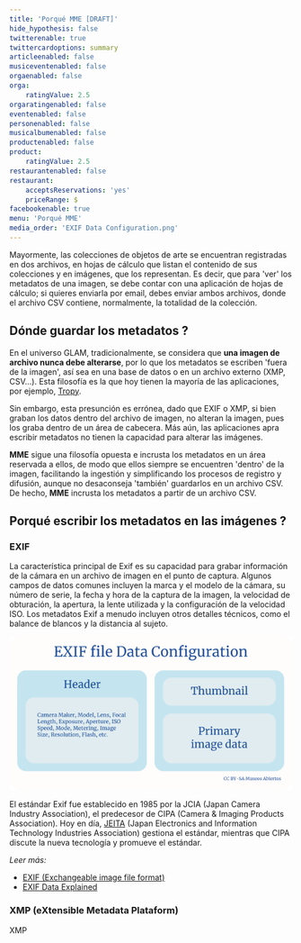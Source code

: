 ```yaml
---
title: 'Porqué MME [DRAFT]'
hide_hypothesis: false
twitterenable: true
twittercardoptions: summary
articleenabled: false
musiceventenabled: false
orgaenabled: false
orga:
    ratingValue: 2.5
orgaratingenabled: false
eventenabled: false
personenabled: false
musicalbumenabled: false
productenabled: false
product:
    ratingValue: 2.5
restaurantenabled: false
restaurant:
    acceptsReservations: 'yes'
    priceRange: $
facebookenable: true
menu: 'Porqué MME'
media_order: 'EXIF Data Configuration.png'
---
```


Mayormente, las colecciones de objetos de arte se encuentran registradas en dos archivos, en hojas de cálculo que listan el contenido de sus colecciones y en imágenes, que los representan. 
Es decir, que para 'ver' los metadatos de una imagen, se debe contar con una aplicación de hojas de cálculo; si quieres enviarla por email, debes enviar ambos archivos, donde el archivo CSV contiene, normalmente, la totalidad de la colección.

## Dónde guardar los metadatos ?
En el universo GLAM, tradicionalmente, se considera que **una imagen de archivo nunca debe alterarse**, por lo que los metadatos se escriben 'fuera de la imagen', así sea en una base de datos o en un archivo externo (XMP, CSV...). Esta filosofía es la que hoy tienen la mayoría de las aplicaciones, por ejemplo, [Tropy](https://tropy.org/).

Sin embargo, esta presunción es errónea, dado que EXIF o XMP, si bien graban los datos dentro del archivo de imagen, no alteran la imagen, pues los graba dentro de un área de cabecera. Más aún, las aplicaciones apra escribir metadatos no tienen la capacidad para alterar las imágenes.

**MME** sigue una filosofía opuesta e incrusta los metadatos en un área reservada a ellos, de modo que ellos siempre se encuentren 'dentro' de la imagen, facilitando la ingestión y simplificando los procesos de registro y difusión, aunque no desaconseja 'también' guardarlos en un archivo CSV. De hecho, **MME** incrusta los metadatos a partir de un archivo CSV.

## Porqué escribir los metadatos en las imágenes ?

### EXIF
La característica principal de Exif es su capacidad para grabar información de la cámara en un archivo de imagen en el punto de captura. Algunos campos de datos comunes incluyen la marca y el modelo de la cámara, su número de serie, la fecha y hora de la captura de la imagen, la velocidad de obturación, la apertura, la lente utilizada y la configuración de la velocidad ISO. Los metadatos Exif a menudo incluyen otros detalles técnicos, como el balance de blancos y la distancia al sujeto.

![EXIF%20Data%20Configuration](EXIF%20Data%20Configuration.png "EXIF%20Data%20Configuration")

El estándar Exif fue establecido en 1985 por la JCIA (Japan Camera Industry Association), el predecesor de CIPA (Camera & Imaging Products Association). Hoy en día, [JEITA](https://www.jeita.or.jp/english/) (Japan Electronics and Information Technology Industries Association) gestiona el estándar, mientras que CIPA discute la nueva tecnología y promueve el estándar.

_Leer más:_
* [EXIF (Exchangeable image file format)](https://es.wikipedia.org/wiki/Exchangeable_image_file_format)
* [EXIF Data Explained](https://photographylife.com/what-is-exif-data)

### XMP (eXtensible Metadata Plataform)



XMP


 
